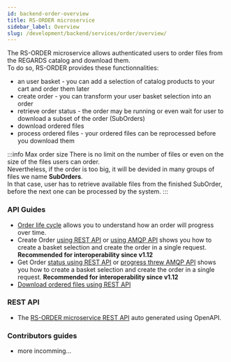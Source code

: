 ```yaml
---
id: backend-order-overview
title: RS-ORDER microservice
sidebar_label: Overview
slug: /development/backend/services/order/overview/
---
```


The RS-ORDER microservice allows authenticated users to order files from the REGARDS catalog and download them.  
To do so, RS-ORDER provides these functionnalities:
 - an user basket - you can add a selection of catalog products to your cart and order them later
 - create order - you can transform your user basket selection into an order
 - retrieve order status - the order may be running or even wait for user to download a subset of the order (SubOrders)
 - download ordered files
 - process ordered files - your ordered files can be reprocessed before you download them

:::info Max order size 
There is no limit on the number of files or even on the size of the files users can order.  
Nevertheless, if the order is too big, it will be devided in many groups of files we name **SubOrders**.  
In that case, user has to retrieve available files from the finished SubOrder, before the next one can be processed by the system.
:::

### API Guides

 - [Order life cycle](api-guides/order-lifecycle.md) allows you to understand how an order will progress over time.
 - Create Order [using REST API](api-guides/rest-create-order.md) or [using AMQP API](api-guides/amqp-create-order.md) shows you how to create a basket selection and create the order in a single request. **Recommended for interoperability since v1.12**
 - Get Order [status using REST API](api-guides/rest-get-order-status.md) or [progress threw AMQP API](api-guides/amqp-get-order-progress.md) shows you how to create a basket selection and create the order in a single request. **Recommended for interoperability since v1.12**
 - [Download ordered files using REST API](api-guides/rest-download-ordered-files.md)


### REST API
- The [RS-ORDER microservice REST API](order-api-swagger.mdx) auto generated using OpenAPI.  

 
### Contributors guides
 - more incomming...

 